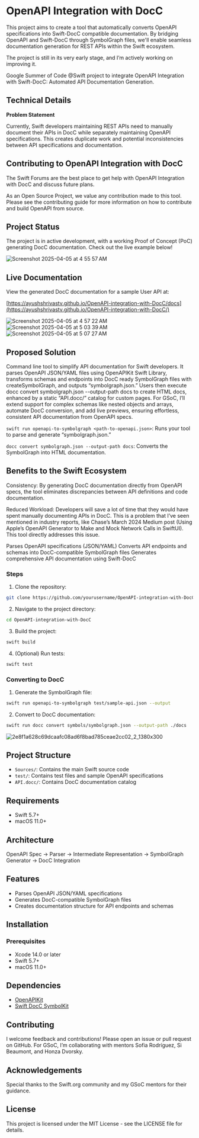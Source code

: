 # OpenAPI Integration with DocC

This project aims to create a tool that automatically converts OpenAPI specifications into Swift-DocC compatible documentation. By bridging OpenAPI and Swift-DocC through SymbolGraph files, we'll enable seamless documentation generation for REST APIs within the Swift ecosystem.

The project is still in its very early stage, and I’m actively working on improving it.

Google Summer of Code @Swift project to integrate OpenAPI Integration with Swift-DocC: Automated API Documentation Generation.

## Technical Details
**Problem Statement**


Currently, Swift developers maintaining REST APIs need to manually document their APIs in DocC while separately maintaining OpenAPI specifications. This creates duplicate work and potential inconsistencies between API specifications and documentation.

## Contributing to OpenAPI Integration with DocC

The Swift Forums are the best place to get help with OpenAPI Integration with DocC and discuss future plans.

As an Open Source Project, we value any contribution made to this tool. Please see the contributing guide for more information on how to contribute and build OpenAPI from source.


## Project Status
The project is in active development, with a working Proof of Concept (PoC) generating DocC documentation. Check out the live example below!

![Screenshot 2025-04-05 at 4 55 57 AM](https://github.com/user-attachments/assets/3b5bfca6-7e6f-42a6-981a-039daeee0538)

## Live Documentation
View the generated DocC documentation for a sample User API at:

[https://ayushshrivastv.github.io/OpenAPI-integration-with-DocC/docs](https://ayushshrivastv.github.io/OpenAPI-integration-with-DocC/)


![Screenshot 2025-04-05 at 4 57 22 AM](https://github.com/user-attachments/assets/9ee9e418-45da-478e-a15e-80d6605a3d30)
![Screenshot 2025-04-05 at 5 03 39 AM](https://github.com/user-attachments/assets/b590979f-8a44-4a95-a7be-a416166a5305)
![Screenshot 2025-04-05 at 5 07 27 AM](https://github.com/user-attachments/assets/35e1be6d-154e-4ad8-86a0-2724fd742fba)


## Proposed Solution
Command line tool to simplify API documentation for Swift developers. It parses OpenAPI JSON/YAML files using OpenAPIKit Swift Library, transforms schemas and endpoints into DocC ready SymbolGraph files with createSymbolGraph, and outputs “symbolgraph.json.” Users then execute docc convert symbolgraph.json --output-path docs to create HTML docs, enhanced by a static “API.docc/” catalog for custom pages. For GSoC, I’ll extend support for complex schemas like nested objects and arrays, automate DocC conversion, and add live previews, ensuring effortless, consistent API documentation from OpenAPI specs.

`swift run openapi-to-symbolgraph <path-to-openapi.json>`: Runs your tool to parse and generate “symbolgraph.json.”


`docc convert symbolgraph.json --output-path docs`: Converts the SymbolGraph into HTML documentation.

## Benefits to the Swift Ecosystem  

Consistency: By generating DocC documentation directly from OpenAPI specs, the tool eliminates discrepancies between API definitions and code documentation. 

Reduced Workload: Developers will save a lot of time that they would have spent manually documenting APIs in DocC. This is a problem that I’ve seen mentioned in industry reports, like Chase’s March 2024 Medium post (Using Apple’s OpenAPI Generator to Make and Mock Network Calls in SwiftUI). This tool directly addresses this issue. 


Parses OpenAPI specifications (JSON/YAML)
Converts API endpoints and schemas into DocC-compatible SymbolGraph files
Generates comprehensive API documentation using Swift-DocC

### Steps

1. Clone the repository:
```bash
git clone https://github.com/yourusername/OpenAPI-integration-with-DocC.git
```

2. Navigate to the project directory:
```bash
cd OpenAPI-integration-with-DocC
```

3. Build the project:
```bash
swift build
```

4. (Optional) Run tests:
```bash
swift test
```
### Converting to DocC

1. Generate the SymbolGraph file:
```bash
swift run openapi-to-symbolgraph test/sample-api.json --output
```

2. Convert to DocC documentation:
```bash
swift run docc convert symbols/symbolgraph.json --output-path ./docs
```

![2e8f1a628c69dcaafc08ad6f8bad785ceae2cc02_2_1380x300](https://github.com/user-attachments/assets/5649425f-6b4c-4417-9f3e-342edbabc4ae)

## Project Structure

- `Sources/`: Contains the main Swift source code
- `test/`: Contains test files and sample OpenAPI specifications
- `API.docc/`: Contains DocC documentation catalog

## Requirements

- Swift 5.7+
- macOS 11.0+

## Architecture
OpenAPI Spec → Parser → Intermediate Representation → SymbolGraph Generator → DocC Integration

## Features

- Parses OpenAPI JSON/YAML specifications
- Generates DocC-compatible SymbolGraph files
- Creates documentation structure for API endpoints and schemas

## Installation

### Prerequisites
- Xcode 14.0 or later
- Swift 5.7+
- macOS 11.0+

## Dependencies

- [OpenAPIKit](https://github.com/mattpolzin/OpenAPIKit.git)
- [Swift DocC SymbolKit](https://github.com/swiftlang/swift-docc-symbolkit.git)

## Contributing
I welcome feedback and contributions! Please open an issue or pull request on GitHub. For GSoC, I’m collaborating with mentors Sofia Rodríguez, Si Beaumont, and Honza Dvorsky.

## Acknowledgements
Special thanks to the Swift.org community and my GSoC mentors for their guidance.

## License

This project is licensed under the MIT License - see the LICENSE file for details.
